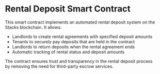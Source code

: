 # Rental Deposit Smart Contract

This smart contract implements an automated rental deposit system on the Stacks blockchain. It allows:

- Landlords to create rental agreements with specified deposit amounts
- Tenants to securely pay deposits that are held in the contract
- Landlords to return deposits when the rental agreement ends
- Automatic tracking of rental status and deposit amounts

The contract ensures trust and transparency in the rental deposit process by removing the need for third-party escrow services.
